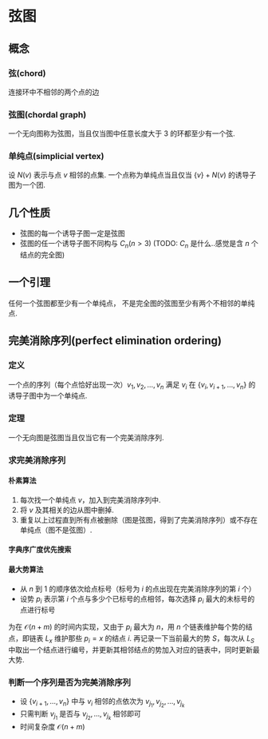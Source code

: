 # 弦图

## 概念

### 弦(chord)
连接环中不相邻的两个点的边

### 弦图(chordal graph)
一个无向图称为弦图，当且仅当图中任意长度大于 3 的环都至少有一个弦.

### 单纯点(simplicial vertex)
设 $N(v)$ 表示与点 $v$ 相邻的点集.
一个点称为单纯点当且仅当 $\{v\} + N(v)$ 的诱导子图为一个团.

## 几个性质
* 弦图的每一个诱导子图一定是弦图
* 弦图的任一个诱导子图不同构与 $C_n(n > 3)$ (TODO: $C_n$ 是什么..感觉是含 $n$ 个结点的完全图)

## 一个引理
任何一个弦图都至少有一个单纯点，
不是完全图的弦图至少有两个不相邻的单纯点.

## 完美消除序列(perfect elimination ordering)

### 定义
一个点的序列（每个点恰好出现一次）$v_1, v_2, \dots, v_n$
满足 $v_i$ 在 $\{v_i, v_{i+1}, \dots, v_n\}$ 的诱导子图中为一个单纯点.

### 定理
一个无向图是弦图当且仅当它有一个完美消除序列.

### 求完美消除序列

#### 朴素算法
1. 每次找一个单纯点 $v$，加入到完美消除序列中.
2. 将 $v$ 及其相关的边从图中删掉.
3. 重复以上过程直到所有点被删除（图是弦图，得到了完美消除序列）或不存在单纯点（图不是弦图）.

#### 字典序广度优先搜索

#### 最大势算法
* 从 $n$ 到 $1$ 的顺序依次给点标号（标号为 $i$ 的点出现在完美消除序列的第 $i$ 个）
* 设势 $p_i$ 表示第 $i$ 个点与多少个已标号的点相邻，每次选择 $p_i$ 最大的未标号的点进行标号

为在 $\mathcal{O}(n+m)$ 的时间内实现，又由于 $p_i$ 最大为 $n$，用 $n$ 个链表维护每个势的结点，即链表 $L_x$ 维护那些 $p_i = x$ 的结点 $i$. 再记录一下当前最大的势 $S$，每次从 $L_S$ 中取出一个结点进行编号，并更新其相邻结点的势加入对应的链表中，同时更新最大势.

### 判断一个序列是否为完美消除序列
* 设 $\{v_{i+1}, \dots, v_n\}$ 中与 $v_i$ 相邻的点依次为 $v_{j_1}, v_{j_2}, \dots, v_{j_k}$
* 只需判断 $v_{j_1}$ 是否与 $v_{j_2}, \dots, v_{j_k}$ 相邻即可
* 时间复杂度 $\mathcal{O}(n+m)$
